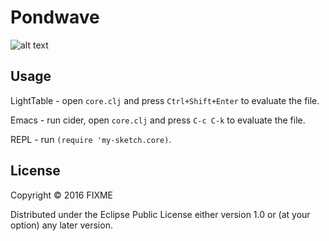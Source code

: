 # Pondwave

![alt text](https://github.com/tqsunset/pondwave/blob/master/resources/output.gif?raw=true)

## Usage

LightTable - open `core.clj` and press `Ctrl+Shift+Enter` to evaluate the file.

Emacs - run cider, open `core.clj` and press `C-c C-k` to evaluate the file.

REPL - run `(require 'my-sketch.core)`.

## License

Copyright © 2016 FIXME

Distributed under the Eclipse Public License either version 1.0 or (at
your option) any later version.
